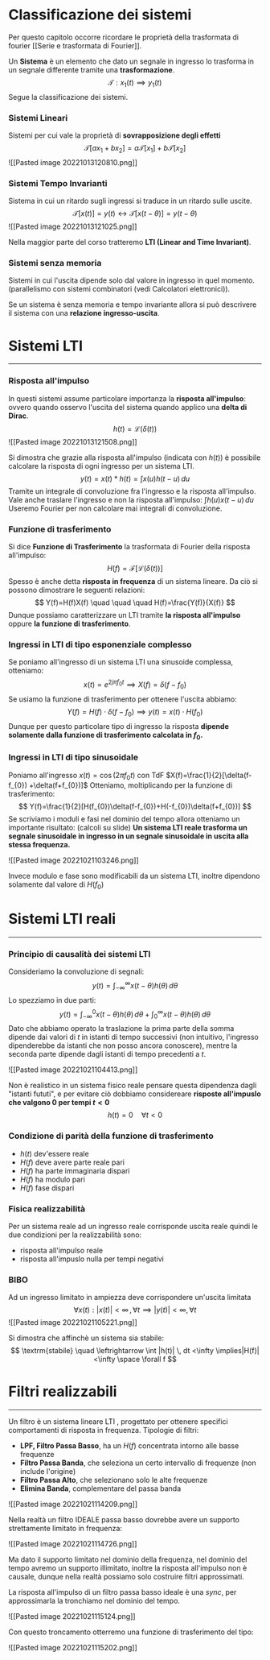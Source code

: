 # Classificazione dei sistemi
Per questo capitolo occorre ricordare le proprietà della trasformata di fourier [[Serie e trasformata di Fourier]].

Un **Sistema** è un elemento che dato un segnale in ingresso lo trasforma in un segnale differente tramite una **trasformazione**.
$$
\mathcal{T}:x_{1}(t) \implies y_{1}(t)
$$
Segue la classificazione dei sistemi.

### Sistemi Lineari
Sistemi per cui vale la proprietà di **sovrapposizione degli effetti**
$$
\mathcal{T}[ax_{1} +bx_{2}]=a \mathcal{T}[x_{1}]+b\mathcal{T}[x_{2}]
$$
![[Pasted image 20221013120810.png]]

### Sistemi Tempo Invarianti
Sistema in cui un ritardo sugli ingressi si traduce in un ritardo sulle uscite.
$$
\mathcal{T}[x(t)]=y(t) \leftrightarrow \mathcal{T}[x(t-\theta)]=y(t-\theta)
$$
![[Pasted image 20221013121025.png]]

Nella maggior parte del corso tratteremo **LTI (Linear and Time Invariant)**.

### Sistemi senza memoria
Sistemi in cui l'uscita dipende solo dal valore in ingresso in quel momento.
(parallelismo con sistemi combinatori (vedi Calcolatori elettronici)).

Se un sistema è senza memoria e tempo invariante allora si può descrivere il sistema con una **relazione ingresso-uscita**.



# Sistemi LTI
---
### Risposta all'impulso
In questi sistemi assume particolare importanza la **risposta all'impulso**: ovvero quando osservo l'uscita del sistema quando applico una **delta di Dirac**.
$$
h(t)=\mathcal{L}(\delta(t))
$$
![[Pasted image 20221013121508.png]]

Si dimostra che grazie alla risposta all'impulso (indicata con $h(t)$) è possibile calcolare la risposta di ogni ingresso per un sistema LTI.
$$
y(t)=x(t)*h(t)=\int x(u)h(t-u) \, du 
$$
Tramite un integrale di convoluzione fra l'ingresso e la risposta all'impulso.
Vale anche traslare l'ingresso e non la risposta all'impulso: $\int h(u)x(t-u) \, du$
Useremo Fourier per non calcolare mai integrali di convoluzione.

### Funzione di trasferimento
Si dice **Funzione di Trasferimento** la trasformata di Fourier della risposta all'impulso:
$$
H(f)=\mathcal{F}[\mathcal{L}(\delta(t))]
$$
Spesso è anche detta **risposta in frequenza** di un sistema lineare.
Da ciò si possono dimostrare le seguenti relazioni:
$$
Y(f)=H(f)X(f) \quad \quad \quad H(f)=\frac{Y(f)}{X(f)}
$$
Dunque possiamo caratterizzare un LTI tramite **la risposta all'impulso** oppure **la funzione di trasferimento**.

### Ingressi in LTI di tipo esponenziale complesso
Se poniamo all'ingresso di un sistema LTI una sinusoide complessa, otteniamo:
$$
x(t)=e^{2j\pi f_{0}t} \implies X(f)=\delta(f-f_{0})
$$
Se usiamo la funzione di trasferimento per ottenere l'uscita abbiamo:
$$
Y(f)=H(f) \cdot \delta(f-f_{0}) \implies y(t)=x(t) \cdot H(f_{0})
$$
Dunque per questo particolare tipo di ingresso la risposta **dipende solamente dalla funzione di trasferimento calcolata in $f_{0}$.**

### Ingressi in LTI di tipo sinusoidale
Poniamo all'ingresso $x(t)=\cos(2\pi f_{0}t)$ con TdF $X(f)=\frac{1}{2}[\delta(f-f_{0}) +\delta(f+f_{0})]$
Otteniamo, moltiplicando per la funzione di trasferimento:
$$
Y(f)=\frac{1}{2}[H(f_{0})\delta(f-f_{0})+H(-f_{0})\delta(f+f_{0})]
$$
Se scriviamo i moduli e fasi nel dominio del tempo allora otteniamo un importante risultato: (calcoli su slide)
**Un sistema LTI reale trasforma un segnale sinusoidale in ingresso in un segnale sinusoidale in uscita alla stessa frequenza.**

![[Pasted image 20221021103246.png]]

Invece modulo e fase sono modificabili da un sistema LTI, inoltre dipendono solamente dal valore di $H(f_{0})$



# Sistemi LTI reali
---

### Principio di causalità dei sistemi LTI
Consideriamo la convoluzione di segnali:
$$
y(t)=\int_{-\infty}^{\infty} x(t-\theta)h(\theta) \, d\theta 
$$
Lo spezziamo in due parti:
$$
y(t)=\int_{-\infty}^{0} x(t-\theta)h(\theta) \, d\theta + \int_{0}^{\infty} x(t-\theta)h(\theta) \, d\theta   
$$
Dato che abbiamo operato la traslazione la prima parte della somma dipende dai valori di $t$ in istanti di tempo successivi (non intuitivo, l'ingresso dipenderebbe da istanti che non posso ancora conoscere), mentre la seconda parte dipende dagli istanti di tempo precedenti a $t$.

![[Pasted image 20221021104413.png]]

Non è realistico in un sistema fisico reale pensare questa dipendenza dagli "istanti fututi", e per evitare ciò dobbiamo considereare **risposte all'impuslo che valgono $0$ per tempi $t<0$**
$$
h(t)=0 \quad \forall t<0
$$

### Condizione di parità della funzione di trasferimento
- $h(t)$ dev'essere reale
- $H(f)$ deve avere parte reale pari
- $H(f)$ ha parte immaginaria dispari
- $H(f)$ ha modulo pari
- $H(f)$ fase dispari

### Fisica realizzabilità
Per un sistema reale ad un ingresso reale corrisponde uscita reale quindi le due condizioni per la realizzabilità sono:
- risposta all'impulso reale
- risposta all'impuslo nulla per tempi negativi

### BIBO
Ad un ingresso limitato in ampiezza deve corrispondere un'uscita limitata
$$
\forall x(t) : |x(t)| <\infty \, , \forall t \implies |y(t)|<\infty ,\forall t
$$
![[Pasted image 20221021105221.png]]

Si dimostra che affinchè un sistema sia stabile:
$$
\textrm{stabile} \quad  \leftrightarrow \int |h(t)| \, dt <\infty \implies|H(f)|<\infty \space \forall f 
$$

# Filtri realizzabili
---
Un filtro è un sistema lineare LTI , progettato per ottenere specifici comportamenti di risposta in frequenza.
Tipologie di filtri:
- **LPF, Filtro Passa Basso**, ha un $H(f)$ concentrata intorno alle basse frequenze
- **Filtro Passa Banda**, che seleziona un certo intervallo di frequenze (non include l'origine)
- **Filtro Passa Alto**, che selezionano solo le alte frequenze
- **Elimina Banda**, complementare del passa banda

![[Pasted image 20221021114209.png]]

Nella realtà un filtro IDEALE passa basso dovrebbe avere un supporto strettamente limitato in frequenza:

![[Pasted image 20221021114726.png]]

Ma dato il supporto limitato nel dominio della frequenza, nel dominio del tempo avremo un supporto illimitato, inoltre la risposta all'impulso non è causale, dunque nella realtà possiamo solo costruire filtri approssimati.

La risposta all'impulso di un filtro passa basso ideale è una $sync$, per approssimarla la tronchiamo nel dominio del tempo.

![[Pasted image 20221021115124.png]]

Con questo troncamento otterremo una funzione di trasferimento del tipo:

![[Pasted image 20221021115202.png]]


